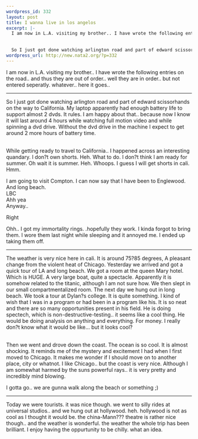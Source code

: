 ```yaml
--- 
wordpress_id: 332
layout: post
title: I wanna live in los angelos
excerpt: |-
  I am now in L.A. visiting my brother.. I have wrote the following entries on the road.. and thus they are out of order.. well they are in order.. but not entered seperatly. whatever.. here it goes..
  
  
  So I just got done watching arlington road and part of edward scissorhands  on the way to California. My laptop apparently had enough battery life to support almost 2 dvds. It rules. I am ha...
wordpress_url: http://new.nata2.org/?p=332
---
```

I am now in L.A. visiting my brother.. I have wrote the following entries on the road.. and thus they are out of order.. well they are in order.. but not entered seperatly. whatever.. here it goes..

<hr/>
So I just got done watching arlington road and part of edward scissorhands  on the way to California. My laptop apparently had enough battery life to support almost 2 dvds. It rules. I am happy about that.. because now I know it will last around 4 hours while watching full motion video and while spinning a dvd drive. Without the dvd drive in the machine I expect to get around 2 more hours of battery time. <br/><br/>

While getting ready to travel to California.. I happened across an interesting quandary. I don?t own shorts. Heh. What to do. I don?t think I am ready for summer. Oh wait it is summer. Heh. Whoops. I guess I will get shorts in cali. Hmm. <br/>

I am going to visit Compton. I can now say that I have been to Englewood. And long beach.<br/>
LBC<br/>
Ahh yea<br/>
Anyway..<br/>

Right<br/>

Ohh.. I got my immortality rings. .hopefully they work. I kinda forgot to bring them. 
I wore them last night while sleeping and it annoyed me. I ended up taking them off.

<hr>

The weather is very nice here in cali. It is around 75?85 degrees, A pleasant change from the violent heat of Chicago. Yesterday we arrived and got a quick tour of LA and long beach. We got a room at the queen Mary hotel. Which is HUGE. A very large boat, quite a spectacle. Apparently it is somehow related to the titanic, although I am not sure how.  We then slept in our small compartmentalized room. The next day we hung out in long beach. We took a tour at Dylan?s college. It is quite something. I kind of wish that I was in a program or had been in a program like his. It is so neat and there are so many opportunities present in his field. He is doing spectech, which is non-destructive-testing.. it seems like a cool thing. He would be doing analysis on anything and everything. For money. I really don?t know what it would be like... but it looks cool? <br/><br/>

Then we went and drove down the coast. The ocean is so cool. It is almost shocking. It reminds me of the mystery and excitement I had when I first moved to Chicago. It makes me wonder if I should move on to another place, city or whatnot. I like Chicago.. but the coast is very nice. Although I am somewhat harmed by the suns powerful rays.. it is very pretty and incredibly mind blowing. <br/>

I gotta go.. we are gunna walk along the beach or something ;)<br/>

<hr/>

Today we were tourists. it was nice though. we went to silly rides at universal studios.. and we hung out at hollywood. heh. hollywood is not as cool as I thought it would be. the china-Mann??? theatre is rather nice though.. and the weather is wonderful. the weather the whole trip has been brilliant. I enjoy having the oppurtunity to be chilly. what an idea. 

